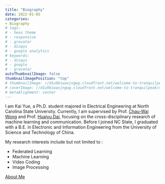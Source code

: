 ```yaml
---
title: "Biography"
date: 2022-01-05
categories:
- Biography
# tags:
# - hexo theme
# - responsive
# - gravatar
# - disqus
# - google analytics
# keywords:
# - disqus
# - google
# - gravatar
autoThumbnailImage: false
thumbnailImagePosition: "top"
# thumbnailImage: //d1u9biwaxjngwg.cloudfront.net/welcome-to-tranquilpeak/city-750.jpg
# coverImage: //d1u9biwaxjngwg.cloudfront.net/welcome-to-tranquilpeak/city.jpg
# metaAlignment: center
---
```


I am Kai Yue, a Ph.D. student majored in Electrical Engineering at North Carolina State University. Currently, I am supervised by Prof. [Chau-Wai Wong](https://people.engr.ncsu.edu/cwong9/index.html) and Prof. [Huaiyu Dai](https://www.ece.ncsu.edu/people/hdai/), focusing on the cross-disciplinary research of machine learning and communication. Before I joined NC State, I graduated with a B.E. in Electronic and Information Engineering from the University of Science and Technology of China. 

<!--more-->

My research interests include but not limited to :
- Federated Learning 
- Machine Learning
- Video Coding
- Image Processing

<!-- I served as 
- Conference reviewer of [WIFS 2020](https://www.wifs2020.nyu.edu/). -->

[About Me](/honor)